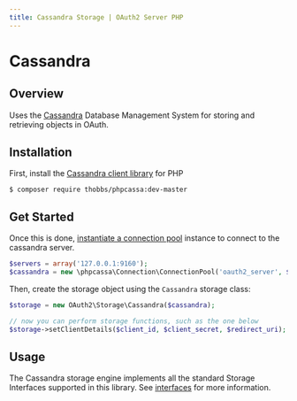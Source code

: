 ```yaml
---
title: Cassandra Storage | OAuth2 Server PHP
---
```


# Cassandra

## Overview

Uses the [Cassandra](http://cassandra.apache.org/) Database Management System
for storing and retrieving objects in OAuth.

## Installation

First, install the [Cassandra client library](https://github.com/thobbs/phpcassa) for PHP

```text
$ composer require thobbs/phpcassa:dev-master
```

## Get Started

Once this is done, [instantiate a connection pool](http://thobbs.github.io/phpcassa/tutorial.html)
instance to connect to the cassandra server.

```php
$servers = array('127.0.0.1:9160');
$cassandra = new \phpcassa\Connection\ConnectionPool('oauth2_server', $servers);
```

Then, create the storage object using the `Cassandra` storage class:

```php
$storage = new OAuth2\Storage\Cassandra($cassandra);

// now you can perform storage functions, such as the one below
$storage->setClientDetails($client_id, $client_secret, $redirect_uri);
```

## Usage

The Cassandra storage engine implements all the standard Storage Interfaces supported
in this library.  See [interfaces](../custom) for more information.